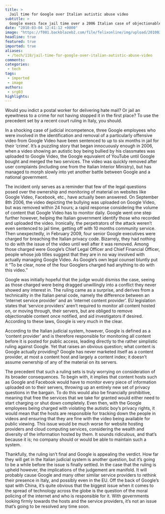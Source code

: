 ```yaml
---
title: >
  Jail time for Google over Italian autistic abuse video
subtitle: >
  Google execs face jail time over a 2006 Italian case of objectionable content on Google Video
date: "2010-03-04 12:41:12 +0000"
image: "https://f001.backblazeb2.com/file/felixonline/img/upload/201003041235-srg03-GoogleBe.jpg"
headline: true
featured: true
imported: true
aliases:
 - /tech/118/jail-time-for-google-over-italian-autistic-abuse-video
comments:
categories:
 - tech
tags:
 - imported
 - image
authors:
 - srg03
highlights:
---
```


Would you indict a postal worker for delivering hate mail? Or jail an eyewitness to a crime for not having stopped it in the first place? To use the precedent set by a recent court ruling in Italy, you should.

In a shocking case of judicial incompetence, three Google employees who were involved in the identification and removal of a particularly offensive video from Google Video have been sentenced to up to six months in jail for their ‘crime’. It’s a puzzling story that began innocuously enough in 2006, when a video showing an autistic boy being bullied by his classmates was uploaded to Google Video, the Google equivalent of YouTube until Google bought and merged the two services. The video was quickly removed after user complaints (including one from the Italian Interior Ministry), but has managed to morph slowly into yet another battle between Google and a national government.

The incident only serves as a reminder that few of the legal questions posed over the ownership and monitoring of material on websites like Google Video, Facebook, etc., have actually been answered. On September 8th 2006, the video depicting the bullying was uploaded on Google Video, but was removed within 24 hours; a rapid response considering the volume of content that Google Video has to monitor daily. Google went one step further however, helping the Italian government identify those who recorded and uploaded the video. Ironically, the perpetrators of the attack weren’t even sentenced to jail time, getting off with 10 months community service. Then unexpectedly, in February 2009, four senior Google executives were charged for breaching the Italian privacy code. Bizarrely, they had nothing to do with the issue of the video until well after it was removed. Among those charged were Google’s Chief Legal Officer and Chief Financial Officer, people whose job titles suggest that they are in no way involved with actually managing Google Video. As Google’s own legal counsel bluntly put it “To be clear, none of the four Googlers charged had anything to do with this video.”

Google was initially hopeful that the judge would dismiss the case, seeing as those charged were being dragged unwillingly into a conflict they never showed any interest in. The ruling came as a surprise, and derives from a technicality in the Italian penal code, namely the difference between an ‘internet service provider’ and an ‘internet content provider’. EU legislation states that ‘service providers’ aren’t required to monitor all content hosted on, or moving through, their servers, but are obliged to remove objectionable content once notified, and aid investigators if desired. According to these laws, Google is very much in the clear.

According to the Italian judicial system, however, Google is defined as a ‘content provider’ and is therefore responsible for monitoring all content before it is posted for public access, leading directly to the rather simplistic ruling against Google. Yet that raises an obvious question; what content is Google actually providing? Google has never marketed itself as a content provider, at most a content host and largely a content index; it doesn’t assume ownership of any of the material on its servers.

The precedent that such a ruling sets is truly worrying on consideration of its broader consequences. To begin with, it implies that content hosts such as Google and Facebook would have to monitor every piece of information uploaded on to their servers, throwing up an entirely new set of privacy questions in the bargain. To do this would also be financially prohibitive, meaning that free the services that we take for granted would either need to start charging or shut down completely. Even then, with the Google employees being charged with violating the autistic boy’s privacy rights, it would mean that the hosts are responsible for tracking down the people in videos and ensuring that they are fine with the video being available for public viewing. This issue would be much worse for website hosting providers and cloud computing services, considering the wealth and diversity of the information hosted by them. It sounds ridiculous, and that’s because it is; no company should or would be able to maintain such a system.

Thankfully, the ruling isn’t final and Google is appealing the verdict. How far they will get in the Italian judicial system is another question, but it’s going to be a while before the issue is finally settled. In the case that the ruling is upheld however, the implications of the judgement are manifold. It will probably cause Google and many other similar service providers to rethink their presence in Italy, and possibly even in the EU. Off the back of Google’s spat with China, it’s quite obvious that the biggest issue when it comes to the spread of technology across the globe is the question of the moral policing of the internet and who is responsible for it. With governments looking firmly towards the hosts and the service providers, it’s not an issue that’s going to be resolved any time soon.
